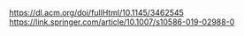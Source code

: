 https://dl.acm.org/doi/fullHtml/10.1145/3462545
https://link.springer.com/article/10.1007/s10586-019-02988-0